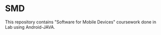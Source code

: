 # SMD
This repository contains "Software for Mobile Devices" coursework done in Lab using Android-JAVA.
